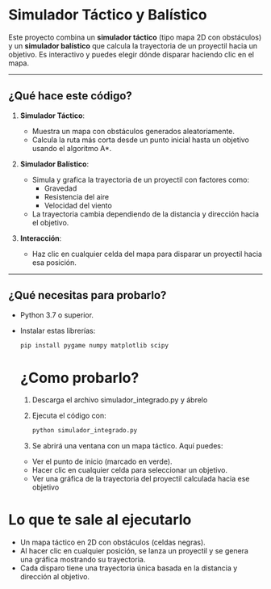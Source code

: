 # Simulador Táctico y Balístico 

Este proyecto combina un **simulador táctico** (tipo mapa 2D con obstáculos) y un **simulador balístico** que calcula la trayectoria de un proyectil hacia un objetivo. Es interactivo y puedes elegir dónde disparar haciendo clic en el mapa. 

---

## **¿Qué hace este código?**

1. **Simulador Táctico**:
   - Muestra un mapa con obstáculos generados aleatoriamente.
   - Calcula la ruta más corta desde un punto inicial hasta un objetivo usando el algoritmo A\*.

2. **Simulador Balístico**:
   - Simula y grafica la trayectoria de un proyectil con factores como:
     - Gravedad 
     - Resistencia del aire 
     - Velocidad del viento 
   - La trayectoria cambia dependiendo de la distancia y dirección hacia el objetivo.

3. **Interacción**:
   - Haz clic en cualquier celda del mapa para disparar un proyectil hacia esa posición.

---

## **¿Qué necesitas para probarlo?**

- Python 3.7 o superior.
- Instalar estas librerías:
  ```bash
  pip install pygame numpy matplotlib scipy

  ```

  # ¿Como probarlo?

  1. Descarga el archivo simulador_integrado.py y ábrelo
 
  2. Ejecuta el código con:
 
     ```bash
     python simulador_integrado.py
     ```
  3. Se abrirá una ventana con un mapa táctico. Aquí puedes:
 
    - Ver el punto de inicio (marcado en verde).
    - Hacer clic en cualquier celda para seleccionar un objetivo.
    - Ver una gráfica de la trayectoria del proyectil calculada hacia ese objetivo


# Lo que te sale al ejecutarlo 
   - Un mapa táctico en 2D con obstáculos (celdas negras).
   - Al hacer clic en cualquier posición, se lanza un proyectil y se genera una gráfica mostrando su trayectoria.
   - Cada disparo tiene una trayectoria única basada en la distancia y dirección al objetivo.

